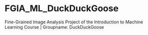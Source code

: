# FGIA_ML_DuckDuckGoose
Fine-Grained Image Analysis Project of the Introduction to Machine Learning Course | Groupname: DuckDuckGoose
